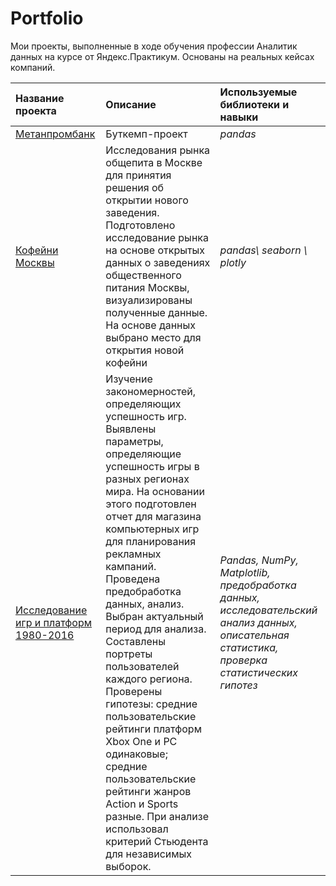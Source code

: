 # Portfolio
Мои проекты, выполненные в ходе обучения профессии Аналитик данных на курсе от Яндекс.Практикум. 
Основаны на реальных кейсах компаний.

| Название проекта | Описание | Используемые библиотеки и навыки| 
| :---------------------- | :---------------------- | :---------------------- |
| [Метанпромбанк](https://github.com/bestearthman/Portfolio/blob/main/1%20Metanprombank/Metanprombank.ipynb) | Буткемп-проект | *pandas* |
| [Кофейни Москвы](https://github.com/bestearthman/Portfolio/blob/main/2%20Coffe%20House/Coffee_houses.ipynb) | Исследования рынка общепита в Москве для принятия решения об открытии нового заведения. Подготовлено исследование рынка на основе открытых данных о заведениях общественного питания Москвы, визуализированы полученные данные. На основе данных выбрано место для открытия новой кофейни | *pandas\ seaborn \ plotly* |
| [Исследование игр и платформ 1980-2016](https://github.com/bestearthman/Portfolio/blob/main/2%20Coffe%20House/Coffee_houses.ipynb) | Изучение закономерностей, определяющих успешность игр. Выявлены параметры, определяющие успешность игры в разных регионах мира. На основании этого подготовлен отчет для магазина компьютерных игр для планирования рекламных кампаний. Проведена предобработка данных, анализ. Выбран актуальный период для анализа. Составлены портреты пользователей каждого региона. Проверены гипотезы: средние пользовательские рейтинги платформ Xbox One и PC одинаковые; средние пользовательские рейтинги жанров Action и Sports разные. При анализе использовал критерий Стьюдента для независимых выборок. | *Pandas, NumPy, Matplotlib, предобработка данных, исследовательский анализ данных, описательная статистика, проверка статистических гипотез* |
